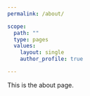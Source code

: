 ```yaml
---
permalink: /about/

scope:
  path: ""
  type: pages
  values:
    layout: single
    author_profile: true

---
```


This is the about page.
